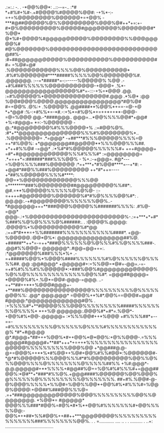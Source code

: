 <p1>                                                                                                                                               
                                                             .:=:.:                                                                            
                                                  -.    .   -*@@%@@*: ..::--=-..                                                               
                                                :*#   *+#%#+%#-.+#@@@@%#@@@@%@@#:                                                              
                                               -+%*-:-=+=%@@@@@@@@%@@@@@@+=+@@%                                                                
                                              -***#@##@@@@@%@%%@@@@@@@@%@@@%@#++*+=:+-                                                         
                                            #*@%@@@@@@@@@%@@@@@#@@@@@@@@%@@@@@@@#*%@@*                                                         
                                            @*%#+@@@@%#@@@@@@@@@@%@@@@@@@@%%@@@@@@@@%#                                                         
                                            #@%@@@@@@@%@@@@@@@@@@@@@@@@@@@@@@@@@@@##%-                                                         
                                            :#=##@@@@@@@@@@@%@@@@@@@@@@%@@@@@@@@@@##=                                                          
                                             =%@#=@# .%@@@@@@@@@@@%%%%@@%@@@@@@@@@@*                                                           
                                             .#%#%@@@@@@#****#####%%%%%@@%@@@@@@@%#.                                                           
                                             .@@@@@@.   :--=*#####*=-:------%@@@@@%                                                            
                                              %@@   .-+#%###%%%%%%@@@@@@@@@@@-+@@@+                                                            
                                              .%*-@@@@@@@@@@@@@@@@@%#*=-:::-+%=*@@@                                                            
                                              .@@.  :=#%@@@@@%*@@@@@@@@@@@@@@@#.@@@                .*%@*                                       
                                              :@@ %@@#@@@%@@@@.@@@@@@@@@@@@@@@@*#@%@#             #=+@@%                                       
                                              .@%:+  .%@@@@%  .@@####**%@@%*+==-=@-+@             *+*@@#                                       
                                              :%-:+#%%*=-*#.-:+%*=#%@%*+=++*++**-@@@-            =@=%@@@                                       
                                               @@.-*####@@@.. @@@=...*@@%%%%@@#*+@@#             +%=#@@@=                                      
                                               *=:-%@@@@@@ -@.:*#@@@@@@@@%#%%%@@@@+%             .:=#@@%@%.                                    
                                               :#*+**@@@@@@@@@@@@@@@%%%#%@@@@@@@%*..             .%@@@@@@@=                                    
                                                 .*=@@@*    -+##***#%%%@@@@@%%%%=@                 =+*#%@@%:                                   
                                                   +*@@@@@@@##@@@@@**%%%@@@%%%##.                  +*++#%%@#                                   
                                                    -=@@*  .:*%#*#%@@@@@%%%%%%#+                    +=+#@@@@+                                  
                                                      =#*+#@@@@@@@@@@@@%%%#%%%#*                    :=@@@@@@@@=                                
                                                      .*+=++*=:######*###%%%@@%                    -  %+.:-+@@@=.                              
                                                       #@*---=%@@%%%%###%@@@@@@          :*=+***+*#%@@#****=--+*#:                             
                                                       -+@@#*##@%%###%@@@@@@@@@   ++*#*++=----+*##%%@@@@@%%%%#****:                            
                                                      @@=*%@@@@@@@@@@@@@%%%@@  =********###%@@@@@@@@##@@@@@@@@@%%##*:.                         
                                                     @#.=**%@@@@@%%%%%%@%@%@-  ::-=++++#@@@@@@@%@@@@@@%#*#%@%%%%@@%#*:                         
                                                . @@.@@:.-+#@@@@@@@@%%%%%%%@@%..-*#@@@@@@+=+**###@@@%@@@@%%#######%%%%:                        
                                            .#%@-=@@* @@@-.:+%@@@@@@@@@@@@@@@@@@@@@@@%-.:=+***+*+#*%###%%@%@%%%%@%######:.                     
                                        . :@@@@%.@@@@: .@@@@%*%@@@@@@@@@@@%#*@@     .:=+#*#***=+%%#######%%%%%%%%%%%%####*.                    
                                   +@@-  %@@@@@.:@@*@%*:  @@@@@@@@@@@@@@@@##%@. +#####**++*=-=++*###@%%%%%%@%@%%%#%%@%%%%###-.                 
                            .@@#%%@@@= @@@@@@*:.#@@+@@+=+:. :*@@@@@@@%###%%%*%+ .-=+#####%@@%*%@@@%####%%%%%%%#%@%%%%%%@%%%%%##.               
                         @@ :@@#@@@* +@@@@@#+:=%%@@=*@#=-@@=.-=-=+#%#%%%#%%@@@@@*:+###%@@%#@@@@@@@@@@@@@%%@%%@%%%%%%%%%%%%%%@@%%#*.            
                       +@@@##@@@@= *@@@@%#%+.%@*=@@#-@@@-=@@@.   ..-=+**##++**+%@@@#@@@+-+**###%@@@@@@@@@@@@@@@@%%%%%%%%%%@%%%%%@@@%%:         
                   .@@* @@@.@@@* =@@@%+*%#*.@@%==@@@#+@@# #@@@@:*@@@@@@@@@@@@@#@%   . :+%%%%#*+**#@@@@%%%@@@%%%%%%%%%#####%%%%%%%%@%%%%*       
                  *++%@ @@@@@@:.@@@%#*+#*=.%@@*-+@@%#%*@@-.@@@@@= :*%%%@@#++*%@@@ +#%%%%##*+--==-=#%%%%%%%%%%@%%%%%%@%%%%#%%%%%%%%%%%%@%       
                *#*+#@@.@@ @*.#@@@+*##+++%@@%*#++@@%*@*@@%:+@%%@@@-.=%%%@@@@##@@@@#+**##*+++*+=++*%%%%%%%%%%%%%%%%%@@@@@%%%%%%%%%%@@@%@@       
               +*@@###@.@-@+=@@@%++**%*#%@@++%@#+@@%#%%#@@*:%@@@@@@#-*@*#%@@@@@%%%@@@%%%#*#%@@@@@@@@@%@@%%@%%%@@@%%%%@%%%%%%%%@%%%%%##%%       
             +%#:@@@*-@.@.@@@@@#+**%%%%+#@@##%@+=%@%#%#%%%#+=@@@##@@%:*@#**+*###*#%%@%.+@@@####%@@@@@@%@@%@@@%@%%%%%%@%%%%%%%%%%@%%%%%%%.      
           ##+#%.%@@#-@-@%@@@%%%%%*%%@#=%@@%%@@*+@@%#%*#%%%#=%@@@%@@@@:+@@##%###@@%%%@=   .=+*###@@@@@@@@@@@@@%@@@%%%%%%%%%%@@%%@@@@@@@@.      
          *%@@*= #@@@@@* @@@%%%###*#@@%=#@%*#*%*+@@%#%%%%%%%#+@@%%%%%@@:-@@%*+*##*%%#@@%++##++***@@@@@@@@%%%%%%%%%%%%%%%%%###%%%%%%%%@@%.      
             .        .  =............   ....    .. .       . ..........         .   ..+:        .......................................       
 </p1>

